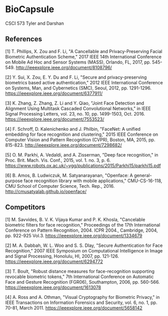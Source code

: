# BioCapsule

CSCI 573
Tyler and Darshan

## References
[1] T. Phillips, X. Zou and F. Li, "A Cancellable and Privacy-Preserving Facial Biometric Authentication Scheme," 2017 IEEE 14th International Conference on Mobile Ad Hoc and Sensor Systems (MASS), Orlando, FL, 2017, pp. 545-549.
http://ieeexplore.ieee.org/document/8108796/

[2] Y. Sui, X. Zou, E. Y. Du and F. Li, "Secure and privacy-preserving biometrics based active authentication," 2012 IEEE International Conference on Systems, Man, and Cybernetics (SMC), Seoul, 2012, pp. 1291-1296.
https://ieeexplore.ieee.org/document/6377911/

[3] K. Zhang, Z. Zhang, Z. Li and Y. Qiao, "Joint Face Detection and Alignment Using Multitask Cascaded Convolutional Networks," in IEEE Signal Processing Letters, vol. 23, no. 10, pp. 1499-1503, Oct. 2016.
https://ieeexplore.ieee.org/document/7553523/

[4] F. Schroff, D. Kalenichenko and J. Philbin, "FaceNet: A unified embedding for face recognition and clustering," 2015 IEEE Conference on Computer Vision and Pattern Recognition (CVPR), Boston, MA, 2015, pp. 815-823.
http://ieeexplore.ieee.org/document/7298682/

[5] O. M. Parkhi, A. Vedaldi, and A. Zisserman, "Deep face recognition," in Proc. Brit. Mach. Vis. Conf., 2015, vol. 1. no. 3, p. 6.
https://www.robots.ox.ac.uk/~vgg/publications/2015/Parkhi15/parkhi15.pdf

[6] B. Amos, B. Ludwiczuk, M. Satyanarayanan, "Openface: A general-purpose face recognition library with mobile applications," CMU-CS-16-118, CMU School of Computer Science, Tech. Rep., 2016.
http://cmusatyalab.github.io/openface/


## Competitors
[1] M. Savvides, B. V. K. Vijaya Kumar and P. K. Khosla, "Cancelable biometric filters for face recognition," Proceedings of the 17th International Conference on Pattern Recognition, 2004. ICPR 2004., Cambridge, 2004, pp. 922-925 Vol.3.
https://ieeexplore.ieee.org/document/1334679

[2] M. A. Dabbah, W. L. Woo and S. S. Dlay, "Secure Authentication for Face Recognition," 2007 IEEE Symposium on Computational Intelligence in Image and Signal Processing, Honolulu, HI, 2007, pp. 121-126.
https://ieeexplore.ieee.org/document/6294772

[3] T. Boult, "Robust distance measures for face-recognition supporting revocable biometric tokens," 7th International Conference on Automatic Face and Gesture Recognition (FGR06), Southampton, 2006, pp. 560-566.
https://ieeexplore.ieee.org/document/1613078

[4] A. Ross and A. Othman, "Visual Cryptography for Biometric Privacy," in IEEE Transactions on Information Forensics and Security, vol. 6, no. 1, pp. 70-81, March 2011.
https://ieeexplore.ieee.org/document/5658142
